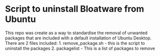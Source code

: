 <H1> Script to uninstall Bloatware from Ubuntu</H1>
This repo was create as a way to standardise the removal of unwanted packages that are included with a default installation of Ubuntu Desktop. There are 2 files included:
1. remove_package.sh - this is the script to uninstall the packages
2. packagelist - This is a list of packages to remove
